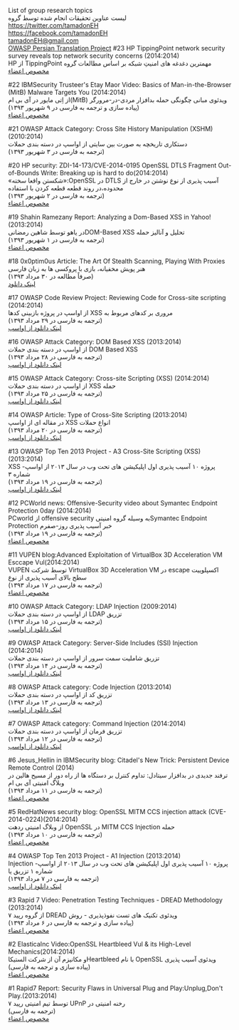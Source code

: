 
List of group research topics<BR>
لیست عناوین تحقیقات انجام شده توسط گروه<BR>
https://twitter.com/tamadonEH<BR>
https://facebook.com/tamadonEH<BR>
tamadonEH@gmail.com<BR>
<a href="https://www.owasp.org/index.php/OWASP_Persian_Translation_Project">OWASP Persian Translation Project</a>
#23
HP TippingPoint network security survey reveals top network security concerns (2014:2014) <BR>
HP از TippingPoint مهمترین دغدغه های امنیتِ شبکه بر اساس مطالعات گروه<BR>
<a href="#23"> مخصوص اعضاء</a>

#22
IBMSecurity Trusteer's Etay Maor Video: Basics of Man-in-the-Browser (MitB) Malware Targets You (2014:2014)<BR>
از اِتی مایور در آی بی ام(MitB) ویدئوی مبانی چگونگی حمله بدافزار مردی-در-مرورگر<BR>
(پیاده سازی و ترجمه به فارسی در ۹ شهریور ۱۳۹۳)<BR>
<a href="#22"> مخصوص اعضاء</a>

#21
OWASP Attack Category: Cross Site History Manipulation (XSHM) (2010:2014)<BR>
دستکاری تاریخچه به صورت بین سایتی از اواسپ در دسته بندی حملات<BR>
(ترجمه به فارسی در ۳ شهریور ۱۳۹۳)

#20
HP security: ZDI-14-173/CVE-2014-0195 OpenSSL DTLS Fragment Out-of-Bounds Write: Breaking up is hard to do(2014:2014)<BR>
«شکستن واقعا سخته»:OpenSSL در DTLS آسیب پذیری از نوع نوشتن در خارج از محدوده،در روند قطعه قطعه کردن با استفاده <BR>
(ترجمه به فارسی در ۲ شهریور ۱۳۹۳)<BR>
<a href="#20"> مخصوص اعضاء</a>

#19
Shahin Ramezany Report: Analyzing a Dom-Based XSS in Yahoo! (2013:2014) <BR>
در یاهو توسط شاهین رمضانیDOM-Based XSS تحلیل و آنالیز حمله <BR>
(ترجمه به فارسی در ۱ شهریور ۱۳۹۳)<BR>
<a href="#19"> مخصوص اعضاء</a>

#18
0x0ptim0us Article: The Art Of Stealth Scanning, Playing With Proxies<BR>
هنر پویش مخفیانه، بازی با پروکسی ها به زبان فارسی <BR>
(صرفاً مطالعه در ۳۰ مرداد ۱۳۹۳)<BR>
<a href="http://www.exploit-db.com/wp-content/themes/exploit/docs/32160.pdf" target="_blank"> لینک دانلود</a>

#17
OWASP Code Review Project: Reviewing Code for Cross-site scripting (2014:2014)<BR>
از اواسپ در پروژه بازبینی کدها XSS مروری بر کدهای مربوط به <BR>
(ترجمه به فارسی در ۲۹ مرداد ۱۳۹۳)<BR>
<a href="https://www.owasp.org/images/1/1f/Reviewing_Code_for_Cross-site_scripting.pdf" target="_blank"> لینک دانلود از اواسپ</a>

#16
OWASP Attack Category: DOM Based XSS (2013:2014)<BR>
از اواسپ در دسته بندی حملات DOM Based XSS<BR>
(ترجمه به فارسی در ۲۸ مرداد ۱۳۹۳)<BR>
<a href="https://www.owasp.org/images/0/08/OWASP_Attack_Category-_Dom_Based_XSS.pdf" target="_blank"> لینک دانلود از اواسپ</a>

#15
OWASP Attack Category: Cross-site Scripting (XSS) (2014:2014)<BR>
از اواسپ در دسته بندی حملات XSS حمله <BR>
(ترجمه به فارسی در ۲۵ مرداد ۱۳۹۳)<BR>
<a href="https://www.owasp.org/images/9/9d/OWASP_Attack_Category-_Cross-site_Scripting_-XSS.pdf" target="_blank"> لینک دانلود از اواسپ</a>

#14
OWASP Article: Type of Cross-Site Scripting (2013:2014)<BR>
در مقاله ای از اواسپ XSS انواع حملات<BR>
(ترجمه به فارسی در ۲۰ مرداد ۱۳۹۳)<BR>
<a href="https://www.owasp.org/images/5/5e/OWASP_Article-_Type_of_Cross-Site_Scripting.pdf" target="_blank"> لینک دانلود از اواسپ</a>


#13
OWASP Top Ten 2013 Project - A3 Cross-Site Scripting (XSS) (2013:2014)<BR>
XSS پروژه ۱۰ آسیب پذیری اول اپلیکیشن های تحت وب در سال ۲۰۱۳ از اواسپ- شماره ۳ <BR>
(ترجمه به فارسی در ۱۹ مرداد ۱۳۹۳)<BR>
<a href="https://www.owasp.org/images/e/e9/OWASP_TOP_10_Project_2013_-_A3_Cross-Site_Scripting_%28XSS%29.pdf" target="_blank"> لینک دانلود از اواسپ</a>

#12
PCWorld news: Offensive-Security video about Symantec Endpoint Protection 0day (2014:2014)<BR>
PCworld از offensive security به وسیله گروه امنیتیSymantec Endpoint Protection خبر آسیب پذیری روز-صفرم <BR>
(ترجمه به فارسی در ۱۹ مرداد ۱۳۹۳)<BR>
<a href="#12"> مخصوص اعضاء</a>

#11
VUPEN blog:Advanced Exploitation of VirtualBox 3D Acceleration VM Esccape Vul(2014:2014) <BR>
VUPEN توسط شرکت VirtualBox 3D Acceleration VM در escape اکسپلوییت سطح بالای آسیب پذیری از نوع <BR>
(ترجمه به فارسی در ۱۷ مرداد ۱۳۹۳)<BR>
<a href="#11"> مخصوص اعضاء</a>

#10
OWASP Attack Category: LDAP Injection (2009:2014) <BR>
از اواسپ در دسته بندی حملات LDAP تزریق <BR>
(ترجمه به فارسی در ۱۵ مرداد ۱۳۹۳)<BR>
<a href="https://www.owasp.org/images/0/04/OWASP_Attack_Category-_LDAP_Injection.pdf" target="_blank"> لینک دانلود از اواسپ</a>

#9
OWASP Attack Category: Server-Side Includes (SSI) Injection (2014:2014)<BR>
تزریق شاملیت سمت سرور از اواسپ در دسته بندی حملات<BR>
(ترجمه به فارسی در ۱۴ مرداد ۱۳۹۳)<BR>
<a href="https://www.owasp.org/images/1/10/OWASP_Attack_Category_Serve-Side_Includes_%28SSI%29_Injection.pdf" target="_blank"> لینک دانلود از اواسپ</a>

#8
OWASP Attack category: Code Injection (2013:2014)<BR>
تزریق کد از اواسپ در دسته بندی حملات<BR>
(ترجمه به فارسی در ۱۳ مرداد ۱۳۹۳)<BR>
<a href="https://www.owasp.org/images/a/a4/OWASP_Attack_category_Code_Injection.pdf" target="_blank"> لینک دانلود از اواسپ</a>

#7
OWASP Attack category: Command Injection (2014:2014) <BR>
تزریق فرمان از اواسپ در دسته بندی حملات<BR>
(ترجمه به فارسی در ۱۲ مرداد ۱۳۹۳)<BR>
<a href="https://www.owasp.org/images/b/bc/OWASP_Attack_category-_Command_Injection.pdf" target="_blank"> لینک دانلود از اواسپ</a>

#6
Jesus_Hellin in IBMSecurity blog: Citadel's New Trick: Persistent Device Remote Control (2014)<BR>
ترفند جدیدی در بدافزار سیتادل: تداوم کنترل بر دستگاه ها از راه دور از مسیح هالین در وبلاگ امنیتی آی بی ام <BR>
(ترجمه به فارسی در ۱۱ مرداد ۱۳۹۳)<BR>
<a href="#6"> مخصوص اعضاء</a>

#5
RedHatNews security blog: OpenSSL MITM CCS injection attack (CVE-2014-0224)(2014:2014)<BR>
از وبلاگ امنیتی ردهت OpenSSL در MITM CCS Injection حمله<BR>
(ترجمه به فارسی در ۱۰ مرداد ۱۳۹۳)<BR>
<a href="#5"> مخصوص اعضاء</a>

#4
OWASP Top Ten 2013 Project - A1 Injection (2013:2014) <BR>
Injection پروژه ۱۰ آسیب پذیری اول اپلیکیشن های تحت وب در سال ۲۰۱۳ از اواسپ- شماره ۱ تزریق یا <BR>
(ترجمه به فارسی در ۷ مرداد ۱۳۹۳)<BR>
<a href="https://www.owasp.org/images/b/bc/OWASP_Attack_category-_Command_Injection.pdf" target="_blank"> لینک دانلود از اواسپ</a>

#3
Rapid 7 Video: Penetration Testing Techniques - DREAD Methodology (2013:2014)<BR>
از گروه رپید ۷ DREAD ویدئوی تکنیک های تست نفوذپذیری - روش<BR>
(پیاده سازی و ترجمه به فارسی در  ۶ مرداد ۱۳۹۳)<BR>
<a href="#3"> مخصوص اعضاء</a>

#2
ElasticaInc Video:OpenSSL Heartbleed Vul & its High-Level Mechanics(2014:2014) <BR>
 و مکانیزم آن از شرکت الستیکاHeartbleed با نام OpenSSL ویدئوی آسیب پذیری <BR>
(پیاده سازی و ترجمه به فارسی)<BR>
<a href="#2"> مخصوص اعضاء</a>

#1
Rapid7 Report: Security Flaws in Universal Plug and Play:Unplug,Don't Play.(2013:2014) <BR>
توسط تیم امنیتی رپید ۷ UPnP رخنه امنیتی در<BR>
(ترجمه به فارسی)<BR>
<a href="#1"> مخصوص اعضاء</a>
